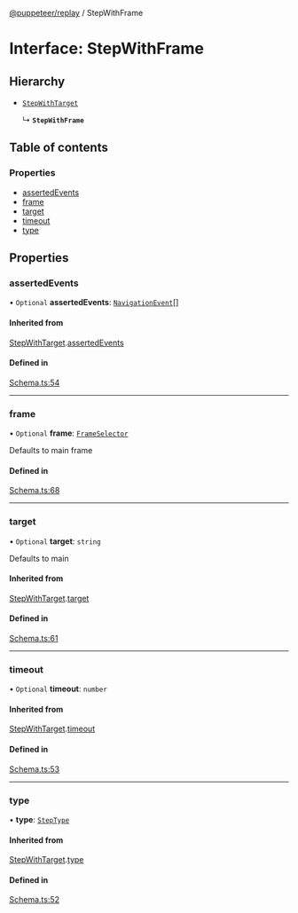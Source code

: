 [@puppeteer/replay](../README.md) / StepWithFrame

# Interface: StepWithFrame

## Hierarchy

- [`StepWithTarget`](Schema.StepWithTarget.md)

  ↳ **`StepWithFrame`**

## Table of contents

### Properties

- [assertedEvents](StepWithFrame.md#assertedevents)
- [frame](StepWithFrame.md#frame)
- [target](StepWithFrame.md#target)
- [timeout](StepWithFrame.md#timeout)
- [type](StepWithFrame.md#type)

## Properties

### assertedEvents

• `Optional` **assertedEvents**: [`NavigationEvent`](Schema.NavigationEvent.md)[]

#### Inherited from

[StepWithTarget](Schema.StepWithTarget.md).[assertedEvents](Schema.StepWithTarget.md#assertedevents)

#### Defined in

[Schema.ts:54](https://github.com/puppeteer/replay/blob/main/src/Schema.ts#L54)

---

### frame

• `Optional` **frame**: [`FrameSelector`](../modules/Schema.md#frameselector)

Defaults to main frame

#### Defined in

[Schema.ts:68](https://github.com/puppeteer/replay/blob/main/src/Schema.ts#L68)

---

### target

• `Optional` **target**: `string`

Defaults to main

#### Inherited from

[StepWithTarget](Schema.StepWithTarget.md).[target](Schema.StepWithTarget.md#target)

#### Defined in

[Schema.ts:61](https://github.com/puppeteer/replay/blob/main/src/Schema.ts#L61)

---

### timeout

• `Optional` **timeout**: `number`

#### Inherited from

[StepWithTarget](Schema.StepWithTarget.md).[timeout](Schema.StepWithTarget.md#timeout)

#### Defined in

[Schema.ts:53](https://github.com/puppeteer/replay/blob/main/src/Schema.ts#L53)

---

### type

• **type**: [`StepType`](../enums/Schema.StepType.md)

#### Inherited from

[StepWithTarget](Schema.StepWithTarget.md).[type](Schema.StepWithTarget.md#type)

#### Defined in

[Schema.ts:52](https://github.com/puppeteer/replay/blob/main/src/Schema.ts#L52)
